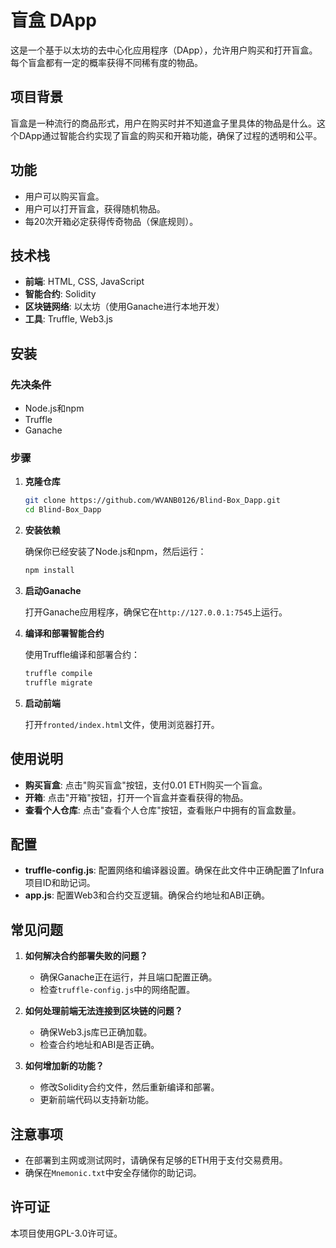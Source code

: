 # 盲盒 DApp

这是一个基于以太坊的去中心化应用程序（DApp），允许用户购买和打开盲盒。每个盲盒都有一定的概率获得不同稀有度的物品。

## 项目背景

盲盒是一种流行的商品形式，用户在购买时并不知道盒子里具体的物品是什么。这个DApp通过智能合约实现了盲盒的购买和开箱功能，确保了过程的透明和公平。

## 功能

- 用户可以购买盲盒。
- 用户可以打开盲盒，获得随机物品。
- 每20次开箱必定获得传奇物品（保底规则）。

## 技术栈

- **前端**: HTML, CSS, JavaScript
- **智能合约**: Solidity
- **区块链网络**: 以太坊（使用Ganache进行本地开发）
- **工具**: Truffle, Web3.js

## 安装

### 先决条件

- Node.js和npm
- Truffle
- Ganache

### 步骤

1. **克隆仓库**

   ```bash
   git clone https://github.com/WVANB0126/Blind-Box_Dapp.git
   cd Blind-Box_Dapp
   ```

2. **安装依赖**

   确保你已经安装了Node.js和npm，然后运行：

   ```bash
   npm install
   ```

3. **启动Ganache**

   打开Ganache应用程序，确保它在`http://127.0.0.1:7545`上运行。

4. **编译和部署智能合约**

   使用Truffle编译和部署合约：

   ```bash
   truffle compile
   truffle migrate
   ```

5. **启动前端**

   打开`fronted/index.html`文件，使用浏览器打开。

## 使用说明

- **购买盲盒**: 点击"购买盲盒"按钮，支付0.01 ETH购买一个盲盒。
- **开箱**: 点击"开箱"按钮，打开一个盲盒并查看获得的物品。
- **查看个人仓库**: 点击"查看个人仓库"按钮，查看账户中拥有的盲盒数量。

## 配置

- **truffle-config.js**: 配置网络和编译器设置。确保在此文件中正确配置了Infura项目ID和助记词。
- **app.js**: 配置Web3和合约交互逻辑。确保合约地址和ABI正确。

## 常见问题

1. **如何解决合约部署失败的问题？**
   - 确保Ganache正在运行，并且端口配置正确。
   - 检查`truffle-config.js`中的网络配置。

2. **如何处理前端无法连接到区块链的问题？**
   - 确保Web3.js库已正确加载。
   - 检查合约地址和ABI是否正确。

3. **如何增加新的功能？**
   - 修改Solidity合约文件，然后重新编译和部署。
   - 更新前端代码以支持新功能。

## 注意事项

- 在部署到主网或测试网时，请确保有足够的ETH用于支付交易费用。
- 确保在`Mnemonic.txt`中安全存储你的助记词。

## 许可证

本项目使用GPL-3.0许可证。 
